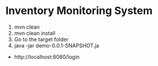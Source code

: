 # Inventory Monitoring System

1. mvn clean
2. mvn clean install
3. Go to the target folder
4. java -jar demo-0.0.1-SNAPSHOT.ja

- http://localhost:8080/login

